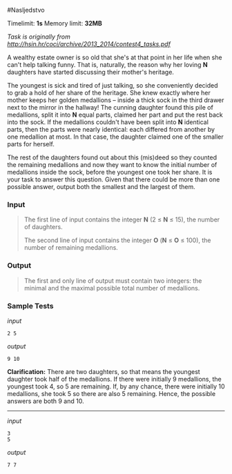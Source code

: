 #Nasljedstvo

Timelimit: **1s** Memory limit: **32MB**

*Task is originally from http://hsin.hr/coci/archive/2013_2014/contest4_tasks.pdf*

A wealthy estate owner is so old that she's at that point in her life
when she can't help talking funny. That is, naturally, the reason why
her loving **N** daughters have started discussing their mother's
heritage.

The youngest is sick and tired of just talking, so she conveniently
decided to grab a hold of her share of the heritage. She knew exactly
where her mother keeps her golden medallions – inside a thick sock in
the third drawer next to the mirror in the hallway! The cunning daughter
found this pile of medallions, split it into **N** equal parts, claimed
her part and put the rest back into the sock. If the medallions couldn't
have been split into **N** identical parts, then the parts were nearly
identical: each differed from another by one medallion at most. In that
case, the daughter claimed one of the smaller parts for herself.

The rest of the daughters found out about this (mis)deed so they counted
the remaining medallions and now they want to know the initial number of
medallions inside the sock, before the youngest one took her share. It
is your task to answer this question. Given that there could be more
than one possible answer, output both the smallest and the largest of
them.

### Input
> The first line of input contains the integer **N** (2 ≤ **N** ≤ 15), the
> number of daughters.
> 
> The second line of input contains the integer **O** (**N** ≤ **O** ≤
> 100), the number of remaining medallions.

### Output
> The first and only line of output must contain two integers: the minimal
> and the maximal possible total number of medallions.

### Sample Tests
_input_

```
2 5
```

_output_
```
9 10
```

**Clarification:** There are two daughters, so that means the youngest daughter took half of the medallions. If there were initially 9 medallions, the youngest took 4, so 5 are remaining. If, by any chance, there were initially 10 medallions, she took 5 so there are also 5 remaining. Hence, the possible answers are both 9 and 10.   

---

_input_

```
3
5
```

_output_
```
7 7
```